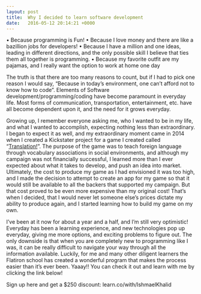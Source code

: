 ```yaml
---
layout: post
title:  Why I decided to learn software development
date:   2016-05-12 20:14:21 +0000
---
```




•	Because programming is Fun!
•	Because I love money and there are like a bazillion jobs for developers!
•	Because I have a million and one ideas, leading in different directions, and the only possible skill I believe that ties them all together is programming.
•	Because my favorite outfit are my pajamas, and I really want the option to work at home one day

  The truth is that there are too many reasons to count, but if I had to pick one reason I would say, “Because in today’s environment, one can’t afford not to know how to code”. Elements of Software development/programming/coding have become paramount in everyday life. Most forms of communication, transportation, entertainment, etc. have all become dependent upon it, and the need for it grows everyday.
  
  Growing up, I remember everyone asking me, who I wanted to be in my life, and what I wanted to accomplish, expecting nothing less than extraordinary. I began to expect it as well, and my extraordinary moment came in 2014 when I created a Kickstater project for a game I created called “[Translation!](https://www.kickstarter.com/projects/thebetabox/translation-the-60-second-language-game)”. The purpose of the game was to teach foreign language through vocabulary associations in social environments, and although my campaign was not financially successful, I learned more than I ever expected about what it takes to develop, and push an idea into market. Ultimately, the cost to produce my game as I had envisioned it was too high, and I made the decision to attempt to create an app for my game so that it would still be available to all the backers that supported my campaign. But that cost proved to be even more expensive than my original cost! That’s when I decided, that I would never let someone else’s prices dictate my ability to produce again, and I started learning how to build my game on my own.
  
  I’ve been at it now for about a year and a half, and I’m still very optimistic! Everyday has been a learning experience, and new technologies pop up everyday, giving me more options, and exciting problems to figure out. The only downside is that when you are completely new to programming like I was, it can be really difficult to navigate your way through all the information available. Luckily, for me and many other diligent learners the Flatiron school has created a wonderful program that makes the process easier than it’s ever been. Yaaay!! You can check it out and learn with me by clicking the link below!

Sign up here and get a $250 discount: learn.co/with/IshmaelKhalid
